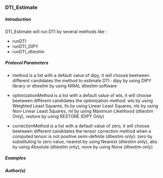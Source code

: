 ### DTI_Estimate

##### Introduction

DTI_Estimate will run DTI by several methods like : 
- runDTI
- runDTI_DIPY
- runDTI_dtiestim

##### Protocol Parameters

- method is a list with a default value of dipy, it will choose beetween different candidates the method to estimate DTI : dipy by using DIPY library or dtiestim by using NIRAL dtiestim software

- optimizationMethod is a list with a default value of wls, it will choose beetween different candidates the optimization method: wls by using Weighted Least Squares, lls by using Linear Least Squares, nls by using Non-Linear Least Squares, ml by using Maximum Likelihood (dtiestim Only), restore by using RESTORE (DIPY Only)

- correctionMethod is a list with a default value of zero, it will choose beetween different candidates the tensor correction method when a computed tensor is not positive semi-definite (dtiestim only): zero by substituting to zero value, nearest by using Nearest (dtiestim only), abs by using Absolute (dtiestim only), none by using None (dtiestim only)

##### Examples


##### Author(s)

